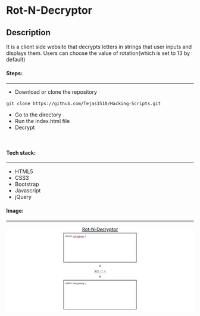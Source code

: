 # Rot-N-Decryptor

## Description
It is a client side website that decrypts letters in strings that user inputs and displays them. Users can choose the value of rotation(which is set to 13 by default)

#### Steps:
---

- Download or clone the repository
```
git clone https://github.com/Tejas1510/Hacking-Scripts.git
```
- Go to the directory
- Run the index.html file
- Decrypt 

<br/>

#### Tech stack:
---
- HTML5
- CSS3
- Bootstrap
- Javascript
- jQuery

#### Image:
---

![Rot-N](images/rot.png)


